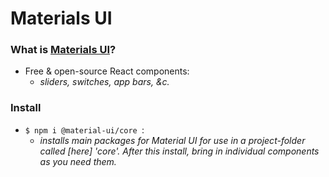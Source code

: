 # Materials UI

### What is [Materials UI](https://material-ui.com/)?
- Free & open-source React components:
  - *sliders, switches, app bars, &c.*

### Install
- ```$ npm i @material-ui/core ```: 
  - *installs main packages for Material UI for use in a project-folder called [here] 'core'. After this install, bring in individual components as you need them.*
